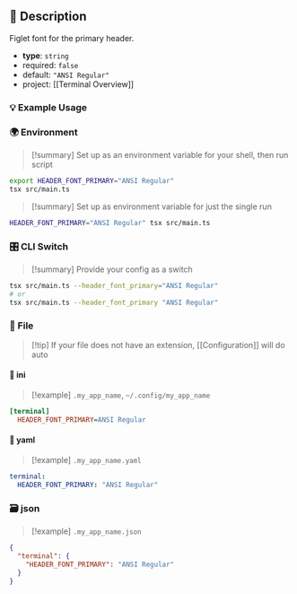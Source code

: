 ## 📜 Description

Figlet font for the primary header.

- **type**: `string`
- required: `false`
- default: `"ANSI Regular"`
- project: [[Terminal Overview]]

### 💡 Example Usage

### 🌍 Environment

> [!summary] Set up as an environment variable for your shell, then run script
```bash
export HEADER_FONT_PRIMARY="ANSI Regular"
tsx src/main.ts
```
> [!summary] Set up as environment variable for just the single run

```bash
HEADER_FONT_PRIMARY="ANSI Regular" tsx src/main.ts
```
### 🎛️ CLI Switch

> [!summary] Provide your config as a switch
```bash
tsx src/main.ts --header_font_primary="ANSI Regular"
# or
tsx src/main.ts --header_font_primary "ANSI Regular"
```
### 📁 File
> [!tip] If your file does not have an extension, [[Configuration]] will do auto
#### 📘 ini

> [!example] 
> `.my_app_name`, `~/.config/my_app_name`

```ini
[terminal]
  HEADER_FONT_PRIMARY=ANSI Regular
```
#### 📄 yaml

> [!example]
> `.my_app_name.yaml`

```yaml
terminal:
  HEADER_FONT_PRIMARY: "ANSI Regular"
```
### 🗃️ json

> [!example]
> `.my_app_name.json`

```json
{
  "terminal": {
    "HEADER_FONT_PRIMARY": "ANSI Regular"
  }
}
```